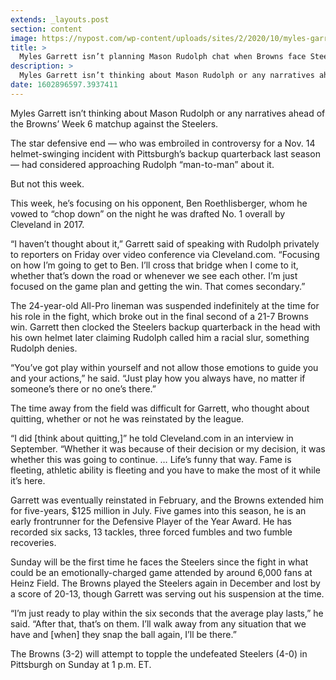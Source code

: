 ```yaml
--- 
extends: _layouts.post 
section: content 
image: https://nypost.com/wp-content/uploads/sites/2/2020/10/myles-garrett-cleveland-browns-2020.jpg?quality=90&strip=all&w=1200 
title: > 
  Myles Garrett isn’t planning Mason Rudolph chat when Browns face Steelers 
description: > 
  Myles Garrett isn’t thinking about Mason Rudolph or any narratives ahead of the Browns’ Week 6 matchup against the Steelers.“I haven’t thought about it,” Garrett said of speaking with Rudolph privately to reporters on Friday over video conference via Cleveland.com.That comes secondary.”The 24-year-old All-Pro lineman was suspended indefinitely at the time for his role in the fight, which broke out in the final second of a 21-7 Browns win.Garrett then clocked the Steelers backup quarterback in the head with his own helmet later claiming Rudolph called him a racial slur, something Rudolph denies.The Browns played the Steelers again in December and lost by a score of 20-13, though Garrett was serving out his suspension at the time. 
date: 1602896597.3937411 
--- 
```

Myles Garrett isn’t thinking about Mason Rudolph or any narratives ahead of the Browns’ Week 6 matchup against the Steelers.

The star defensive end — who was embroiled in controversy for a Nov. 14 helmet-swinging incident with Pittsburgh’s backup quarterback last season — had considered approaching Rudolph “man-to-man” about it.

But not this week.

This week, he’s focusing on his opponent, Ben Roethlisberger, whom he vowed to “chop down” on the night he was drafted No. 1 overall by Cleveland in 2017.

“I haven’t thought about it,” Garrett said of speaking with Rudolph privately to reporters on Friday over video conference via Cleveland.com. “Focusing on how I’m going to get to Ben. I’ll cross that bridge when I come to it, whether that’s down the road or whenever we see each other. I’m just focused on the game plan and getting the win. That comes secondary.”

The 24-year-old All-Pro lineman was suspended indefinitely at the time for his role in the fight, which broke out in the final second of a 21-7 Browns win. Garrett then clocked the Steelers backup quarterback in the head with his own helmet later claiming Rudolph called him a racial slur, something Rudolph denies.

“You’ve got play within yourself and not allow those emotions to guide you and your actions,” he said. “Just play how you always have, no matter if someone’s there or no one’s there.”

The time away from the field was difficult for Garrett, who thought about quitting, whether or not he was reinstated by the league.

“I did [think about quitting,]” he told Cleveland.com in an interview in September. “Whether it was because of their decision or my decision, it was whether this was going to continue. … Life’s funny that way. Fame is fleeting, athletic ability is fleeting and you have to make the most of it while it’s here.

Garrett was eventually reinstated in February, and the Browns extended him for five-years, $125 million in July. Five games into this season, he is an early frontrunner for the Defensive Player of the Year Award. He has recorded six sacks, 13 tackles, three forced fumbles and two fumble recoveries.

Sunday will be the first time he faces the Steelers since the fight in what could be an emotionally-charged game attended by around 6,000 fans at Heinz Field. The Browns played the Steelers again in December and lost by a score of 20-13, though Garrett was serving out his suspension at the time.

“I’m just ready to play within the six seconds that the average play lasts,” he said. “After that, that’s on them. I’ll walk away from any situation that we have and [when] they snap the ball again, I’ll be there.”

The Browns (3-2) will attempt to topple the undefeated Steelers (4-0) in Pittsburgh on Sunday at 1 p.m. ET.